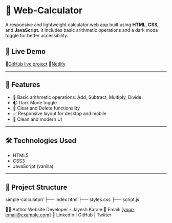 # 🔢 Web-Calculator

A responsive and lightweight calculator web app built using **HTML**, **CSS**, and **JavaScript**. It includes basic arithmetic operations and a dark mode toggle for better accessibility.

## 📸 Live Demo
🔗[GitHub live project](https://jayeshkarale.github.io/web-calculator/)
🔗[Netlify](https://jayesh-web-calculator.netlify.app/)

---

## 🚀 Features

- 🧮 Basic arithmetic operations: Add, Subtract, Multiply, Divide
- 🌓 Dark Mode toggle
- 🧹 Clear and Delete functionality
- ✅ Responsive layout for desktop and mobile
- 🎨 Clean and modern UI

---

## 🛠️ Technologies Used

- HTML5  
- CSS3  
- JavaScript (vanilla)

---

## 📁 Project Structure

simple-calculator/
├── index.html
├── styles.css
├── script.js


🧑‍💻 Author
Website Developer - Jayesh Karale
📧 Email: [your-email@example.com]
🔗 LinkedIn | GitHub | Twitter
